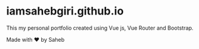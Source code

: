 # iamsahebgiri.github.io
This my personal portfolio created using Vue js, Vue Router and Bootstrap.

Made with :heart: by Saheb
